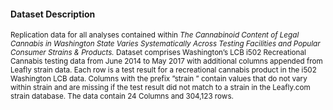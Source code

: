 #### Dataset Description

<small>Replication data for all analyses contained within *The Cannabinoid Content of Legal Cannabis in Washington State Varies Systematically Across Testing Facilities and Popular Consumer Strains & Products.* Dataset comprises Washington’s LCB i502 Recreational Cannabis testing data from June 2014 to May 2017 with additional columns appended from Leafly strain data. Each row is a test result for a recreational cannabis product in the i502 Washington LCB data. Columns with the prefix ”strain ” contain values that do not vary within strain and are missing if the test result did not match to a strain in the Leafly.com strain database. The data contain 24 Columns and 304,123 rows.</small>